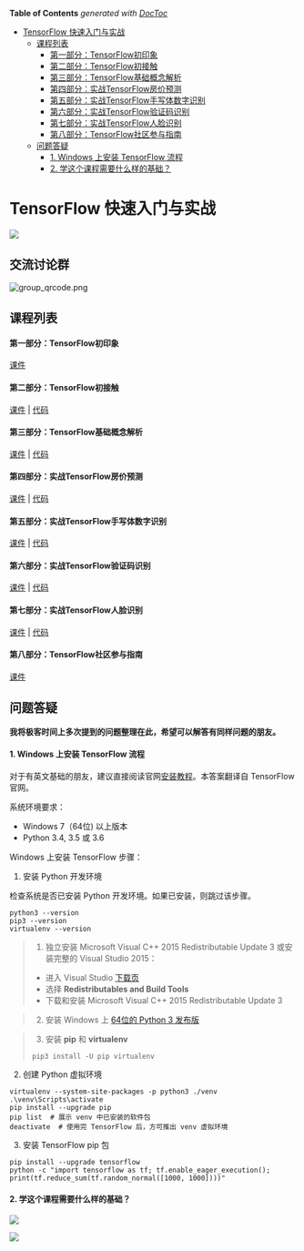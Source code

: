<!-- START doctoc generated TOC please keep comment here to allow auto update -->
<!-- DON'T EDIT THIS SECTION, INSTEAD RE-RUN doctoc TO UPDATE -->
**Table of Contents**  *generated with [DocToc](https://github.com/thlorenz/doctoc)*

- [TensorFlow 快速入门与实战](#tensorflow-%E5%BF%AB%E9%80%9F%E5%85%A5%E9%97%A8%E4%B8%8E%E5%AE%9E%E6%88%98)
  - [课程列表](#%E8%AF%BE%E7%A8%8B%E5%88%97%E8%A1%A8)
      - [第一部分：TensorFlow初印象](#%E7%AC%AC%E4%B8%80%E9%83%A8%E5%88%86tensorflow%E5%88%9D%E5%8D%B0%E8%B1%A1)
      - [第二部分：TensorFlow初接触](#%E7%AC%AC%E4%BA%8C%E9%83%A8%E5%88%86tensorflow%E5%88%9D%E6%8E%A5%E8%A7%A6)
      - [第三部分：TensorFlow基础概念解析](#%E7%AC%AC%E4%B8%89%E9%83%A8%E5%88%86tensorflow%E5%9F%BA%E7%A1%80%E6%A6%82%E5%BF%B5%E8%A7%A3%E6%9E%90)
      - [第四部分：实战TensorFlow房价预测](#%E7%AC%AC%E5%9B%9B%E9%83%A8%E5%88%86%E5%AE%9E%E6%88%98tensorflow%E6%88%BF%E4%BB%B7%E9%A2%84%E6%B5%8B)
      - [第五部分：实战TensorFlow手写体数字识别](#%E7%AC%AC%E4%BA%94%E9%83%A8%E5%88%86%E5%AE%9E%E6%88%98tensorflow%E6%89%8B%E5%86%99%E4%BD%93%E6%95%B0%E5%AD%97%E8%AF%86%E5%88%AB)
      - [第六部分：实战TensorFlow验证码识别](#%E7%AC%AC%E5%85%AD%E9%83%A8%E5%88%86%E5%AE%9E%E6%88%98tensorflow%E9%AA%8C%E8%AF%81%E7%A0%81%E8%AF%86%E5%88%AB)
      - [第七部分：实战TensorFlow人脸识别](#%E7%AC%AC%E4%B8%83%E9%83%A8%E5%88%86%E5%AE%9E%E6%88%98tensorflow%E4%BA%BA%E8%84%B8%E8%AF%86%E5%88%AB)
      - [第八部分：TensorFlow社区参与指南](#%E7%AC%AC%E5%85%AB%E9%83%A8%E5%88%86tensorflow%E7%A4%BE%E5%8C%BA%E5%8F%82%E4%B8%8E%E6%8C%87%E5%8D%97)
  - [问题答疑](#%E9%97%AE%E9%A2%98%E7%AD%94%E7%96%91)
      - [1. Windows 上安装 TensorFlow 流程](#1-windows-%E4%B8%8A%E5%AE%89%E8%A3%85-tensorflow-%E6%B5%81%E7%A8%8B)
      - [2. 学这个课程需要什么样的基础？](#2-%E5%AD%A6%E8%BF%99%E4%B8%AA%E8%AF%BE%E7%A8%8B%E9%9C%80%E8%A6%81%E4%BB%80%E4%B9%88%E6%A0%B7%E7%9A%84%E5%9F%BA%E7%A1%80)

<!-- END doctoc generated TOC please keep comment here to allow auto update -->

# TensorFlow 快速入门与实战

![](images/course_poster.jpg)

## 交流讨论群

![group_qrcode.png](https://pinshiv1.oss-cn-hangzhou.aliyuncs.com/ai/qr.png)

## 课程列表

#### 第一部分：TensorFlow初印象

[课件](slides/1-TensorFlow初印象.pdf)

#### 第二部分：TensorFlow初接触

[课件](slides/2-TensorFlow初接触.pdf) | [代码](notebook-examples/chapter-2)

#### 第三部分：TensorFlow基础概念解析

[课件](slides/3-TensorFlow基础概念解析.pdf) | [代码](notebook-examples/chapter-3)

#### 第四部分：实战TensorFlow房价预测

[课件](slides/4-实战TensorFlow房价预测.pdf) | [代码](notebook-examples/chapter-4)

#### 第五部分：实战TensorFlow手写体数字识别

[课件](slides/5-实战TensorFlow手写体数字识别.pdf) | [代码](notebook-examples/chapter-5)

#### 第六部分：实战TensorFlow验证码识别

[课件](slides/6-实战TensorFlow验证码识别.pdf) | [代码](notebook-examples/chapter-6)

#### 第七部分：实战TensorFlow人脸识别

[课件](slides/7-实战TensorFlow人脸识别.pdf) | [代码](notebook-examples/chapter-7)

#### 第八部分：TensorFlow社区参与指南

[课件](slides/8-TensorFlow社区参与指南.pdf)

## 问题答疑

**我将极客时间上多次提到的问题整理在此，希望可以解答有同样问题的朋友。**

#### 1. Windows 上安装 TensorFlow 流程

对于有英文基础的朋友，建议直接阅读官网[安装教程](https://www.tensorflow.org/install/pip?lang=python3)。本答案翻译自 TensorFlow 官网。

系统环境要求：
 - Windows 7（64位) 以上版本
 - Python 3.4, 3.5 或 3.6

Windows 上安装 TensorFlow 步骤：
1. 安装 Python 开发环境

检查系统是否已安装 Python 开发环境。如果已安装，则跳过该步骤。
```shell
python3 --version
pip3 --version
virtualenv --version
```

> 1) 独立安装 Microsoft Visual C++ 2015 Redistributable Update 3 或安装完整的 Visual Studio 2015：
> - 进入 Visual Studio [下载页](https://visualstudio.microsoft.com/vs/older-downloads/)
> - 选择 **Redistributables and Build Tools**
> - 下载和安装 Microsoft Visual C++ 2015 Redistributable Update 3

> 2) 安装 Windows 上 [64位的 Python 3 发布版](https://www.python.org/downloads/windows/)

>  3) 安装 **pip** 和 **virtualenv**
>  ```shell
>  pip3 install -U pip virtualenv
>  ```

2. 创建 Python 虚拟环境

```shell
virtualenv --system-site-packages -p python3 ./venv
.\venv\Scripts\activate
pip install --upgrade pip
pip list  # 展示 venv 中已安装的软件包
deactivate  # 使用完 TensorFlow 后，方可推出 venv 虚拟环境
```

3. 安装 TensorFlow pip 包

```shell
pip install --upgrade tensorflow
python -c "import tensorflow as tf; tf.enable_eager_execution(); print(tf.reduce_sum(tf.random_normal([1000, 1000])))"
```

#### 2. 学这个课程需要什么样的基础？

![](images/knowledge-graph-0.jpg)

![](images/knowledge-graph-1.jpg)

